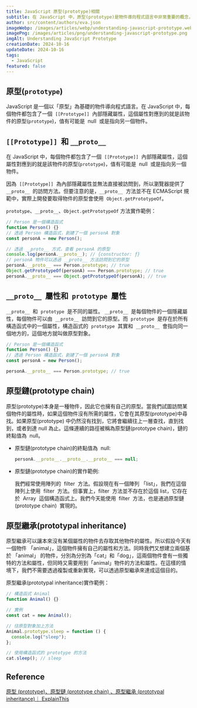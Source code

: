 ```yaml
---
title: JavaScript 原型(prototype)相關
subtitle: 在 JavaScript 中，原型(prototype)是物件導向程式語言中非常重要的概念，它們是 JavaScript 中實現繼承和屬性共享的關鍵。
author: src/content/authors/eva.json
imageWebp: /images/articles/webp/understanding-javascript-prototype.webp
imagePng: /images/articles/png/understanding-javascript-prototype.png
imgAlt: Understanding JavaScript Prototype
creationDate: 2024-10-16
updateDate: 2024-10-16
tags:
  - JavaScript
featured: false
---
```


## 原型(`prototype`)

JavaScript 是一個以「原型」為基礎的物件導向程式語言。在 JavaScript 中，每個物件都包含了一個  `[[Prototype]]`  內部隱藏屬性，這個屬性對應到的就是該物件的原型(`prototype`)，值有可能是  null  或是指向另一個物件。

## `[[Prototype]]`  和 `__proto__`

在 JavaScript 中，每個物件都包含了一個  `[[Prototype]]`  內部隱藏屬性，這個屬性對應到的就是該物件的原型(`prototype`)，值有可能是  null  或是指向另一個物件。

因為  `[[Prototype]]`  為內部隱藏屬性並無法直接被訪問到，所以瀏覽器提供了 `__proto__`  的訪問方法。但要注意的是，`__proto__`  方法並不在 ECMAScript 規範中，實際上開發要取得物件的原型會使用  `Object.getPrototypeOf`。

`prototype`、`__proto__`、`Object.getPrototypeOf` 方法實作範例：

```js
// Person 是一個構造函式
function Person() {}
// 透過 Person 構造函式，創建了一個 personA 對象
const personA = new Person();

// 透過 __proto__ 方式，查看 personA 的原型
console.log(personA.__proto__); // {constructor: ƒ}
// personA 物件可以透過 __proto__ 方法訪問到它的原型
personA.__proto__ === Person.prototype; // true
Object.getPrototypeOf(personA) === Person.prototype; // true
personA.__proto__ === Object.getPrototypeOf(personA); // true
```

## `__proto__`  屬性和  `prototype`  屬性

`__proto__`  和  `prototype`  是不同的屬性。 `__proto__`  是每個物件的一個隱藏屬性，每個物件可以由  `__proto__`  訪問到它的原型。而  `prototype`  是存在於所有構造函式中的一個屬性，構造函式的  `prototype`  其實和  `__proto__`  會指向同一個地方的，這個地方就叫做原型對象。

```js
// Person 是一個構造函式
function Person() {}
// 透過 Person 構造函式，創建了一個 personA 對象
const personA = new Person();

personA.__proto__ === Person.prototype; // true
```

## 原型鏈(prototype chain)

原型(prototype)本身是一種物件，因此它也擁有自己的原型。當我們試圖訪問某個物件的屬性時，如果這個物件沒有所需的屬性，它會在其原型(prototype)中尋找。如果原型(prototype) 中仍然沒有找到，它將會繼續往上一層查找，直到找到，或者到達 null 為止。這條連續的路徑被稱為原型鏈(prototype chain)，鏈的終點值為  null。

- 原型鏈(prototype chain)的終點值為  null:

  ```js
  personA.__proto__.__proto__.__proto__ === null;
  ```

- 原型鏈(prototype chain)的實作範例:

  我們經常使用陣列的  filter  方法。假設現在有一個陣列 「list」，我們在這個陣列上使用  filter  方法。但事實上，filter  方法並不存在於這個 list，它存在於  Array  這個構造函式上。我們今天能使用  filter  方法，也是通過原型鏈 (prototype chain)  實現的。

## 原型繼承(prototypal inheritance)

原型繼承可以讓本來沒有某個屬性的物件去存取其他物件的屬性。所以假設今天有一個物件 「animal」，這個物件擁有自己的屬性和方法。同時我們又想建立兩個基於 「animal」 的物件，分別為分別為「cat」和「dog」，這兩個物件會有一些獨特的方法和屬性，但同時又需要用到「animal」物件的方法和屬性。在這樣的情境下，我們不需要透過複製或重新實現，可以透過原型繼承來達成這個目的。

原型繼承(prototypal inheritance)實作範例：

```js
// 構造函式 Animal
function Animal() {}

// 實例
const cat = new Animal();

// 往原型對象加上方法
Animal.prototype.sleep = function () {
  console.log("sleep");
};

// 使用構造函式的 prototype 的方法
cat.sleep(); // sleep
```

## Reference

[原型 (prototype)、原型鏈 (prototype chain) 、原型繼承 (prototypal inheritance)｜ ExplainThis](https://www.explainthis.io/zh-hant/swe/most-common-js-prototype-questions)
